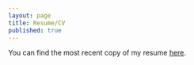 ```yaml
---
layout: page
title: Resume/CV
published: true
---
```


You can find the most recent copy of my resume [here](https://drive.google.com/file/d/12YOEbPv6cL1SXJRe5rsXzZscBTMLI6ev/view?usp=sharing). 

